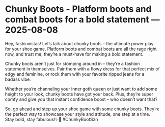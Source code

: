 # Chunky Boots - Platform boots and combat boots for a bold statement — 2025-08-08

Hey, fashionistas! Let’s talk about chunky boots – the ultimate power play for your shoe game. Platform boots and combat boots are all the rage right now, and trust me, they’re a must-have for making a bold statement.

Chunky boots aren’t just for stomping around in – they’re a fashion statement in themselves. Pair them with a flowy dress for that perfect mix of edgy and feminine, or rock them with your favorite ripped jeans for a badass vibe.

Whether you’re channeling your inner goth queen or just want to add some height to your look, chunky boots have got your back. Plus, they’re super comfy and give you that instant confidence boost – who doesn’t want that?

So, go ahead and step up your shoe game with some chunky boots. They’re the perfect way to showcase your style and attitude, one step at a time. Stay bold, stay fabulous!✨👢 #ChunkyBootSzn